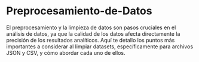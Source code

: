 # Preprocesamiento-de-Datos
El preprocesamiento y la limpieza de datos son pasos cruciales en el análisis de datos, ya que la calidad de los datos afecta directamente la precisión de los resultados analíticos. Aquí te detallo los puntos más importantes a considerar al limpiar datasets, específicamente para archivos JSON y CSV, y cómo abordar cada uno de ellos.
